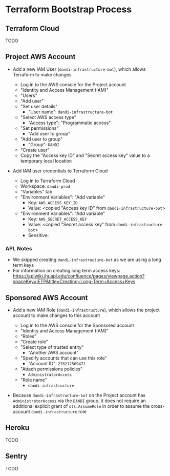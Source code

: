 # Terraform Bootstrap Process

## Terraform Cloud
TODO

## Project AWS Account
* Add a new IAM User (`dandi-infrastructure-bot`),
  which allows Terraform to make changes
  * Log in to the AWS console for the Project account
  * "Identity and Access Management (IAM)"
  * "Users"
  * "Add user"
  * "Set user details"
    * "User name": `dandi-infrastructure-bot`
  * "Select AWS access type"
    * "Access type": "Programmatic access"
  * "Set permissions"
    * "Add user to group"
  * "Add user to group"
    * "Group": `DANDI`
  * "Create user"
  * Copy the "Access key ID" and "Secret access key" value to a temporary local location

* Add IAM user credentials to Terraform Cloud
  * Log in to Terraform Cloud
  * Workspace: `dandi-prod`
  * "Variables" tab
  * "Environment Variables": "Add variable"
    * Key: `AWS_ACCESS_KEY_ID`
    * Value: <copied "Access key ID" from `dandi-infrastructure-bot`>
  * "Environment Variables": "Add variable"
    * Key: `AWS_SECRET_ACCESS_KEY`
    * Value: <copied "Secret access key" from `dandi-infrastructure-bot`>
    * Sensitive: <checked>

### APL Notes
- We skipped creating `dandi-infrastructure-bot` as we are using a long term keys
- For information on creating long term access keys: https://aplwiki.jhuapl.edu/confluence/pages/viewpage.action?spaceKey=IETP&title=Creating+Long-Term+Access+Keys

## Sponsored AWS Account
* Add a new IAM Role (`dandi-infrastructure`),
  which allows the project account to make changes to this account
  * Log in to the AWS console for the Sponsored account
  * "Identity and Access Management (IAM)"
  * "Roles"
  * "Create role"
  * "Select type of trusted entity"
    * "Another AWS account"
  * "Specify accounts that can use this role"
    * "Account ID": `278212569472`
  * "Attach permissions policies"
    * `AdministratorAccess`
  * "Role name"
    * `dandi-infrastructure`

* Because `dandi-infrastructure-bot` on the Project account has `AdministratorAccess`
  via the `DANDI` group, it does not require an additional explicit grant of `sts:AssumeRole`
  in order to assume the cross-account `dandi-infrastructure` role

## Heroku
TODO

## Sentry
TODO
